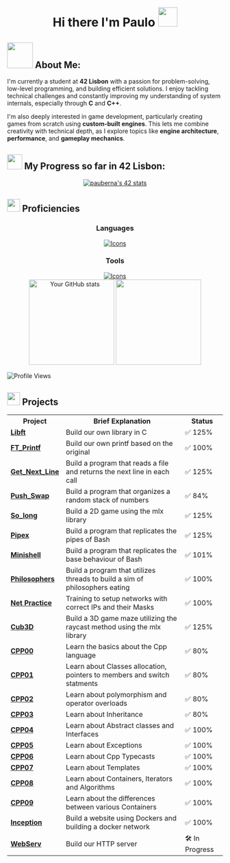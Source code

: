 <div align="center">

<p>
	<h1>Hi there I'm Paulo <img src = "https://media0.giphy.com/media/v1.Y2lkPTc5MGI3NjExMWl0cWkwZW16MnVpZGdtOGkwc3g3NGJzYzZ6OTJuZTg5ZG5jcnV5dyZlcD12MV9pbnRlcm5hbF9naWZfYnlfaWQmY3Q9cw/w1OBpBd7kJqHrJnJ13/giphy.gif" width="45"></h1>
</p>
</div>

<p>
    <h2><img src="https://media1.giphy.com/media/v1.Y2lkPTc5MGI3NjExc2NqMmJlMjN1b253cmtvZXlubzhoZGxkc25qbXVoMXI1c2l2dzY1MyZlcD12MV9pbnRlcm5hbF9naWZfYnlfaWQmY3Q9cw/UmWpVKOvNEv6CHVtl7/giphy.gif" width="60"> About Me:</h2>
</p>
<p>
	I'm currently a student at <strong>42 Lisbon</strong> with a passion for problem-solving, low-level programming, and building efficient solutions. I enjoy tackling technical challenges and constantly improving my understanding of system internals, especially through <strong>C</strong> and <strong>C++</strong>.
</p>
<p>
	I'm also deeply interested in game development, particularly creating games from scratch using <strong>custom-built engines</strong>. This lets me combine creativity with technical depth, as I explore topics like <strong>engine architecture</strong>, <strong>performance</strong>, and <strong>gameplay mechanics</strong>.
</p>

<p>
	<h2><img src="https://media0.giphy.com/media/v1.Y2lkPTc5MGI3NjExeWN0c2UwaWU1ODFnbmtocmRsajZnMGN2OGRvYjNpcnVrOWprczFzYSZlcD12MV9pbnRlcm5hbF9naWZfYnlfaWQmY3Q9dHM/63U3Eo9nrZjX83gLOW/giphy.gif" width="35">
	 My Progress so far in 42 Lisbon:</h2>
</p>

<div align="center">
  <a href="https://github.com/oakoudad/badge42"><img src="https://badge.mediaplus.ma/darkblue/pauberna?1337Badge=off&UM6P=off" alt="pauberna's 42 stats" /></a>
  </a>
</div>
<p>
	<h2><img src="https://media4.giphy.com/media/v1.Y2lkPTc5MGI3NjExeXU5MHc2MDNpdm1pNDdnM2UydTZwY285bzRmNGJ0dWZ3MXFjamltZSZlcD12MV9pbnRlcm5hbF9naWZfYnlfaWQmY3Q9cw/JwOUH7TbHFHg3LnX18/giphy.gif" width="30"> Proficiencies</h2>
</p>
<div align="center">

### Languages
  <a href="https://skillicons.dev">
    <img src="https://skillicons.dev/icons?i=c,cpp,bash,html,css" alt="Icons" />
  </a>
</div>

<div align="center">
  
### Tools
  <a href="https://skillicons.dev">
    <img src="https://skillicons.dev/icons?i=linux,vscode,vim,git,github,nginx,wordpress,docker" alt="Icons" />
  </a>
</div>
<div align="center">
  <img height="199.5em" src="https://github-readme-stats.vercel.app/api?username=PBjr2002&show_icons=true&theme=holi" alt="Your GitHub stats">
  <img height="199.5em" src="https://github-readme-stats.vercel.app/api/top-langs/?username=PBjr2002&layout=compact&langs_count=8&theme=holi"/>
</div>

![Profile Views](https://komarev.com/ghpvc/?username=PBjr2002&color=blue&style=flat-square)

<p>
	<h2><img src= "https://media4.giphy.com/media/v1.Y2lkPTc5MGI3NjExMHNzdzd6YmZpZ2s3cmFsYzUyYjZ6MmVpNjFhbzRrbWRnOTl0cG90eiZlcD12MV9pbnRlcm5hbF9naWZfYnlfaWQmY3Q9cw/WFZvB7VIXBgiz3oDXE/giphy.gif" width="30"> Projects</h2>
</p>
<div align="center" style="max-width: 800px; margin: auto;">
	<table>
		<tr>
			<th>Project</th>
			<th>Brief Explanation</th>
			<th>Status</th>
		</tr>
		<tr>
			<td><b><a href="https://github.com/PBjr2002/Libft">Libft</a></b></td>
			<td>Build our own library in C</td>
			<td>✅ 125%</td>
		</tr>
		<tr>
			<td><b><a href="https://github.com/PBjr2002/FT_Printf">FT_Printf</a></b></td>
			<td>Build our own printf based on the original</td>
			<td>✅ 100%</td>
		</tr>
		<tr>
			<td><b><a href="https://github.com/PBjr2002/Get_Next_Line">Get_Next_Line</a></b></td>
			<td>Build a program that reads a file and returns the next line in each call</td>
			<td>✅ 125%</td>
		</tr>
		<tr>
			<td><b><a href="https://github.com/PBjr2002/Push_Swap">Push_Swap</a></b></td>
			<td>Build a program that organizes a random stack of numbers</td>
			<td>✅ 84%</td>
		</tr>
		<tr>
			<td><b><a href="https://github.com/PBjr2002/So_Long">So_long</a></b></td>
			<td>Build a 2D game using the mlx library</td>
			<td>✅ 125%</td>
		</tr>
		<tr>
			<td><b><a href="https://github.com/PBjr2002/Pipex">Pipex</a></b></td>
			<td>Build a program that replicates the pipes of Bash</td>
			<td>✅ 125%</td>
		</tr>
		<tr>
			<td><b><a href="https://github.com/PBjr2002/Minishell">Minishell</a></b></td>
			<td>Build a program that replicates the base behaviour of Bash</td>
			<td>✅ 101%</td>
		</tr>
		<tr>
			<td><b><a href="https://github.com/PBjr2002/philosophers">Philosophers</a></b></td>
			<td>Build a program that utilizes threads to build a sim of philosophers eating</td>
			<td>✅ 100%</td>
		</tr>
		<tr>
			<td><b><a href="https://github.com/PBjr2002/Net_Practice">Net Practice</a></b></td>
			<td>Training to setup networks with correct IPs and their Masks</td>
			<td>✅ 100%</td>
		</tr>
		<tr>
			<td><b><a href="https://github.com/PBjr2002/Cub3d">Cub3D</a></b></td>
			<td>Build a 3D game maze utilizing the raycast method using the mlx library</td>
			<td>✅ 125%</td>
		</tr>
		<tr>
			<td><b><a href="https://github.com/PBjr2002/CPP00">CPP00</a></b></td>
			<td>Learn the basics about the Cpp language</td>
			<td>✅ 80%</td>
		</tr>
		<tr>
			<td><b><a href="https://github.com/PBjr2002/CPP01">CPP01</a></b></td>
			<td>Learn about Classes allocation, pointers to members and switch statments</td>
			<td>✅ 80%</td>
		</tr>
		<tr>
			<td><b><a href="https://github.com/PBjr2002/CPP02">CPP02</a></b></td>
			<td>Learn about polymorphism and operator overloads</td>
			<td>✅ 80%</td>
		</tr>
		<tr>
			<td><b><a href="https://github.com/PBjr2002/CPP03">CPP03</a></b></td>
			<td>Learn about Inheritance</td>
			<td>✅ 80%</td>
		</tr>
		<tr>
			<td><b><a href="https://github.com/PBjr2002/CPP04">CPP04</a></b></td>
			<td>Learn about Abstract classes and Interfaces</td>
			<td>✅ 100%</td>
		</tr>
		<tr>
			<td><b><a href="https://github.com/PBjr2002/CPP05">CPP05</a></b></td>
			<td>Learn about Exceptions</td>
			<td>✅ 100%</td>
		</tr>
		<tr>
			<td><b><a href="https://github.com/PBjr2002/CPP06">CPP06</a></b></td>
			<td>Learn about Cpp Typecasts</td>
			<td>✅ 100%</td>
		</tr>
		<tr>
			<td><b><a href="https://github.com/PBjr2002/CPP07">CPP07</a></b></td>
			<td>Learn about Templates</td>
			<td>✅ 100%</td>
		</tr>
		<tr>
			<td><b><a href="https://github.com/PBjr2002/CPP08">CPP08</a></b></td>
			<td>Learn about Containers, Iterators and Algorithms</td>
			<td>✅ 100%</td>
		</tr>
		<tr>
			<td><b><a href="https://github.com/PBjr2002/CPP09">CPP09</a></b></td>
			<td>Learn about the differences between various Containers</td>
			<td>✅ 100%</td>
		</tr>
		<tr>
			<td><b><a href="https://github.com/PBjr2002/Inception">Inception</a></b></td>
			<td>Build a website using Dockers and building a docker network</td>
			<td>✅ 100%</td>
		</tr>
		<tr>
			<td><b><a href="https://github.com/mariocos/Webserver/tree/main">WebServ</a></b></td>
			<td>Build our HTTP server</td>
			<td>🛠️ In Progress</td>
		</tr>
	</table>
</div>

<!--
**PBjr2002/PBjr2002** is a ✨ _special_ ✨ repository because its `README.md` (this file) appears on your GitHub profile.
Update README.md

Here are some ideas to get you started:

- 🔭 I’m currently working on ...
- 🌱 I’m currently learning ...
- 👯 I’m looking to collaborate on ...
- 🤔 I’m looking for help with ...
- 💬 Ask me about ...
- 📫 How to reach me: ...
- 😄 Pronouns: ...
- ⚡ Fun fact: ...
-->
